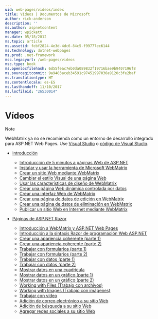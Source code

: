 ```yaml
---
uid: web-pages/videos/index
title: Vídeos | Documentos de Microsoft
author: rick-anderson
description: ''
ms.author: aspnetcontent
manager: wpickett
ms.date: 05/18/2012
ms.topic: article
ms.assetid: febf2824-4e3d-4dc6-84c5-f99777ec6144
ms.technology: dotnet-webpages
ms.prod: .net-framework
msc.legacyurl: /web-pages/videos
msc.type: book
ms.openlocfilehash: 6d55feac7eb0da089832f19716bae9b9407196f8
ms.sourcegitcommit: 9a9483aceb34591c97451997036a9120c3fe2baf
ms.translationtype: HT
ms.contentlocale: es-ES
ms.lasthandoff: 11/10/2017
ms.locfileid: "26530014"
---
```

<a name="videos"></a>Vídeos
====================

> [!NOTE] 
> WebMatrix ya no se recomienda como un entorno de desarrollo integrado para ASP.NET Web Pages. Use [Visual Studio](xref:aspnet/web-pages/overview/getting-started/program-asp-net-web-pages-in-visual-studio) o [código de Visual Studio](https://code.visualstudio.com/).

- [Introducción](introduction/index.md)

    - [Introducción de 5 minutos a páginas Web de ASP.NET](introduction/5-minute-introduction-to-aspnet-web-pages.md)
    - [Instalar y usar la herramienta de Microsoft WebMatrix](introduction/install-and-use-the-microsoft-webmatrix-tool.md)
    - [Crear un sitio Web mediante WebMatrix](introduction/create-a-website-using-webmatrix.md)
    - [Cambiar el estilo Visual de una página Web](introduction/change-the-visual-style-of-a-web-page.md)
    - [Usar las características de diseño de WebMatrix](introduction/use-the-layout-features-in-webmatrix.md)
    - [Crear una página Web dinámica controlada por datos](introduction/create-a-data-driven-dynamic-web-page.md)
    - [Crear una interfaz Web de WebMatrix](introduction/create-a-web-interface-in-webmatrix.md)
    - [Crear una página de datos de edición en WebMatrix](introduction/create-an-edit-data-page-in-webmatrix.md)
    - [Crear una página de datos de eliminación en WebMatrix](introduction/create-a-delete-data-page-in-webmatrix.md)
    - [Publicar un sitio Web en Internet mediante WebMatrix](introduction/publish-a-website-to-the-internet-using-webmatrix.md)
- [Páginas de ASP.NET Razor](aspnet-razor-pages/index.md)

    - [Introducción a WebMatrix y ASP.NET Web Pages](aspnet-razor-pages/getting-started-with-webmatrix-and-aspnet-web-pages.md)
    - [Introducción a la sintaxis Razor de programación Web ASP.NET](aspnet-razor-pages/introduction-to-aspnet-web-programming-using-the-razor-syntax.md)
    - [Crear una apariencia coherente (parte 1)](aspnet-razor-pages/creating-a-consistent-look-part-1.md)
    - [Crear una apariencia coherente (parte 2)](aspnet-razor-pages/creating-a-consistent-look-part-2.md)
    - [Trabajar con formularios (parte 1)](aspnet-razor-pages/working-with-forms-part-1.md)
    - [Trabajar con formularios (parte 2)](aspnet-razor-pages/working-with-forms-part-2.md)
    - [Trabajar con datos (parte 1)](aspnet-razor-pages/working-with-data-part-1.md)
    - [Trabajar con datos (parte 2)](aspnet-razor-pages/working-with-data-part-2.md)
    - [Mostrar datos en una cuadrícula](aspnet-razor-pages/displaying-data-in-a-grid.md)
    - [Mostrar datos en un gráfico (parte 1)](aspnet-razor-pages/displaying-data-in-a-chart-part-1.md)
    - [Mostrar datos en un gráfico (parte 2)](aspnet-razor-pages/displaying-data-in-a-chart-part-2.md)
    - [Working with Files (Trabajo con archivos)](aspnet-razor-pages/working-with-files.md)
    - [Working with Images (Trabajo con imágenes)](aspnet-razor-pages/working-with-images.md)
    - [Trabajar con vídeo](aspnet-razor-pages/working-with-video.md)
    - [Adición de correo electrónico a su sitio Web](aspnet-razor-pages/adding-email-to-your-web-site.md)
    - [Adición de búsqueda a su sitio Web](aspnet-razor-pages/adding-search-to-your-web-site.md)
    - [Agregar redes sociales a su sitio Web](aspnet-razor-pages/adding-social-networking-to-your-website.md)
